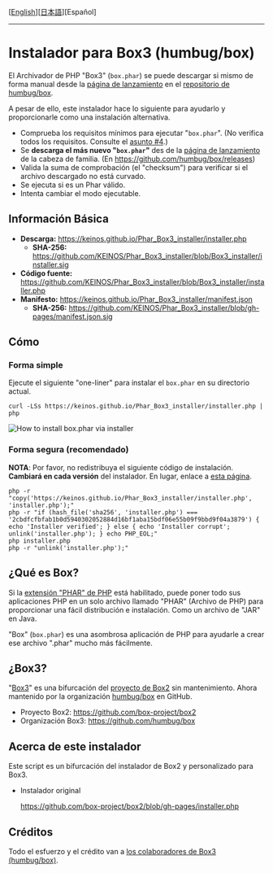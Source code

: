 [[English](README.md)][[日本語](README_JA.md)][Español]

---

# Instalador para Box3 (humbug/box)

El Archivador de PHP "Box3" (`box.phar`) se puede descargar si mismo de forma manual desde la [página de lanzamiento](https://github.com/humbug/box/releases) en el [repositorio de humbug/box](https://github.com/humbug/box).

A pesar de ello, este instalador hace lo siguiente para ayudarlo y proporcionarle como una instalación alternativa.

- Comprueba los requisitos mínimos para ejecutar "`box.phar`". (No verifica todos los requisitos. Consulte el [asunto #4](https://github.com/KEINOS/Phar_Box3_installer/issues/4).)
- Se **descarga el más nuevo "`box.phar`"** des de la [página de lanzamiento](https://github.com/humbug/box/releases) de la cabeza de familia. (En https://github.com/humbug/box/releases)
- Valida la suma de comprobación (el "checksum") para verificar si el archivo descargado no está curvado.
- Se ejecuta si es un Phar válido.
- Intenta cambiar el modo ejecutable.

## Información Básica

- **Descarga:** https://keinos.github.io/Phar_Box3_installer/installer.php
    - **SHA-256:** https://github.com/KEINOS/Phar_Box3_installer/blob/Box3_installer/installer.sig
- **Código fuente:** https://github.com/KEINOS/Phar_Box3_installer/blob/Box3_installer/installer.php
- **Manifesto:** https://keinos.github.io/Phar_Box3_installer/manifest.json
    - **SHA-256:** https://github.com/KEINOS/Phar_Box3_installer/blob/gh-pages/manifest.json.sig

## Cómo

### Forma simple

Ejecute el siguiente "one-liner" para instalar el `box.phar` en su directorio actual.

```
curl -LSs https://keinos.github.io/Phar_Box3_installer/installer.php | php
```

![How to install box.phar via installer](https://keinos.github.io/Phar_Box3_installer/img/howto-install-20180427-0730.gif)

### Forma segura (recomendado)

**NOTA**: Por favor, no redistribuya el siguiente código de instalación. **Cambiará en cada versión** del instalador. En lugar, enlace a [esta página](https://github.com/KEINOS/Phar_Box3_installer/blob/Box3_installer/README_ES.md).

```
php -r "copy('https://keinos.github.io/Phar_Box3_installer/installer.php', 'installer.php');"
php -r "if (hash_file('sha256', 'installer.php') === '2cbdfcfbfab1b0d5940302052884d16bf1aba15bdf06e55b09f9bbd9f04a3879') { echo 'Installer verified'; } else { echo 'Installer corrupt'; unlink('installer.php'); } echo PHP_EOL;"
php installer.php
php -r "unlink('installer.php');"
```


## ¿Qué es Box?

Si la [extensión "PHAR" de PHP](http://php.net/manual/es/intro.phar.php) está habilitado, puede poner todo sus aplicaciones PHP en un solo archivo llamado "PHAR" (Archivo de PHP) para proporcionar una fácil distribución e instalación. Como un archivo de "JAR" en Java.

"Box" (`box.phar`) es una asombrosa aplicación de PHP para ayudarle a crear ese archivo ".phar" mucho más fácilmente.

## ¿Box3?

"[Box3](https://github.com/humbug/box)" es una bifurcación del [proyecto de Box2](https://github.com/box-project/box2) sin mantenimiento. Ahora mantenido por la organización [humbug/box](https://github.com/humbug) en GitHub.

- Proyecto Box2: https://github.com/box-project/box2
- Organización Box3: https://github.com/humbug/box

## Acerca de este instalador

Este script es un bifurcación del instalador de Box2 y personalizado para Box3.

- Instalador original

    https://github.com/box-project/box2/blob/gh-pages/installer.php

## Créditos

Todo el esfuerzo y el crédito van a [los colaboradores de Box3 (humbug/box)](https://github.com/humbug/box).


